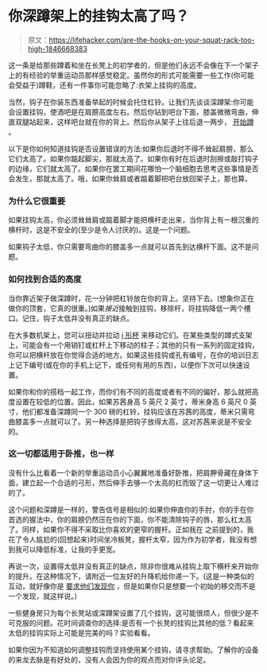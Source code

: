 # 你深蹲架上的挂钩太高了吗？

> 原文：<https://lifehacker.com/are-the-hooks-on-your-squat-rack-too-high-1846668383>

这一条是给那些蹲着和坐在长凳上的初学者的，但是他们永远不会像在下一个架子上的有经验的举重运动员那样感觉稳定。虽然你的形式可能需要一些工作(你可能会受益于)蹲鞋，还有一件事你可能忽略了:衣架上挂钩的高度。



当然，钩子在你装东西准备举起的时候会托住杠铃。让我们先谈谈深蹲架:你可能会设置挂钩，使酒吧是在肩膀高度左右。然后你钻到吧台下面，膝盖微微弯曲，伸直双腿站起来，这样吧台就在你的背上。然后你从架子上往后退一两步， [开始蹲](https://vitals.lifehacker.com/why-squats-are-the-best-strength-building-exercise-for-1760732712) 。

以下是你如何知道挂钩是否设置错误的方法:如果你后退时不得不耸起肩膀，那么它们太高了。如果你踮起脚尖，那就太高了。如果你有时在后退时刮擦或敲打钩子的边缘，它们就太高了。如果你在罢工期间花哪怕一个脑细胞去思考这些事情是否会发生，那就太高了。哦，如果你耸肩或者踮着脚把吧台放回架子上，那也算。

### 为什么它很重要

如果挂钩太高，你必须耸耸肩或踮着脚才能把横杆走出来，当你背上有一根沉重的横杆时，这是不安全的(至少是令人讨厌的)。这是一个问题。

如果钩子太低，你只需要弯曲你的膝盖多一点就可以首先到达横杆下面。这不是问题。

### 如何找到合适的高度

当你靠近架子做深蹲时，花一分钟把杠铃放在你的背上。坚持下去。(想象你正在做你的顶套，它真的很重。)如果*接近*接触到挂钩，移除杆，将挂钩降低一两个槽口。记住，钩子太低并没有真正的缺点。

在大多数机架上，您可以扭动并拉动 [j 形杯](https://www.roguefitness.com/extra-infinity-j-cup-set?gclid=Cj0KCQjw38-DBhDpARIsADJ3kjkZXrKyDKxBdAN-iHKOzEcyeiKMwXxcveEvGC8y6dNa5h_Flt2YJkcaAqDzEALw_wcB) 来移动它们。在某些类型的蹲式支架上，可能会有一个用销钉或杠杆上下移动的柱子；其他的只有一系列的固定挂钩，你可以把横杆放在你觉得合适的地方。如果这些挂钩或孔有编号，在你的培训日志上记下编号(或在你的手机上记下，或任何有用的东西)，以便你下次可以快速设置。

如果你和你的搭档一起工作，而你们有不同的高度或者有不同的偏好，那么就把高度设置在较低的位置。因此，如果苏茜身高 5 英尺 2 英寸，蒂米身高 6 英尺 0 英寸，他们都准备深蹲同一个 300 磅的杠铃，挂钩应该在苏茜的高度，蒂米只需弯曲膝盖多一点就可以了。另一种选择是把钩子放得太高，这对苏茜来说是不安全的。

### 这一切都适用于卧推，也一样

没有什么比看着一个新的举重运动员小心翼翼地准备好卧推，把肩胛骨藏在身体下面，建立起一个合适的弓形，然后伸手去够一个太高的杠而毁了这一切更让人难过的了。

这个问题和深蹲是一样的，警告信号是相似的:如果你伸直你的手肘，你的手在你首选的握法中，你的肩膀仍然压在你的下面，你不能清除钩子的唇，那么杠太高了。同样，如果你不得不采取比你喜欢的更窄的握杆。正如我在 之前提到的，我花了令人尴尬的(回想起来)时间坐冷板凳，握杆太窄，因为作为初学者，我没有想到我可以降低标准，让我的手更宽。

再说一次，设置得太低并没有真正的缺点，除非你很难从挂钩上取下横杆来开始你的提升。在这种情况下，请附近一位友好的升降机给你递一下。(这是一种类似的互动，就好像你是 [要求他们发现你](https://vitals.lifehacker.com/how-to-ask-someone-to-spot-you-on-the-bench-press-1837201332) ，但是如果你只是想要一个初始的移交而不是一个发现，就这样说。)

一些健身房只为每个长凳站或深蹲架设置了几个挂钩，这可能很烦人，但很少是不可克服的问题。花时间调查你的选择:是否有一个长凳的挂钩比其他的低？看起来太低的挂钩实际上可能是完美的吗？实验看看。

如果你因为不知道如何调整挂钩而坚持使用某个挂钩，请寻求帮助。了解你的设备的来龙去脉是有好处的，没有人会因为你的观点而对你评头论足。
